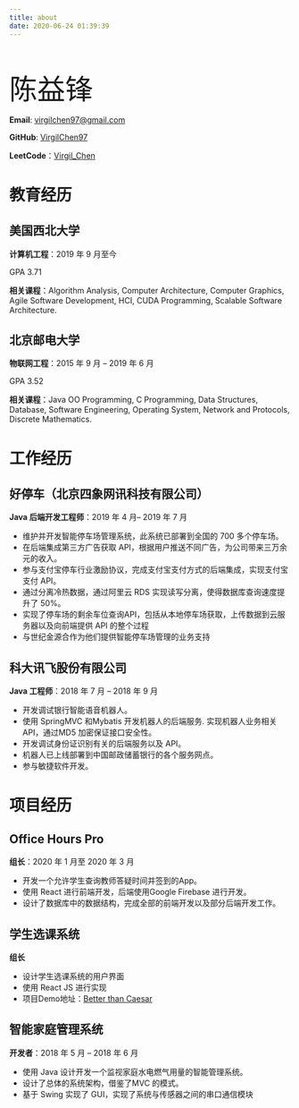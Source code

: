 ```yaml
---
title: about
date: 2020-06-24 01:39:39
---
```


<p style="font-size: 50px; margin-bottom: 0px"">陈益锋</p>

**Email**: virgilchen97@gmail.com

**GitHub**: [VirgilChen97](https://github.com/VirgilChen97)

**LeetCode**：[Virgil_Chen](https://leetcode-cn.com/u/virgil_chen/)

# 教育经历

## 美国西北大学

**计算机工程**：2019 年 9 月至今

GPA 3.71

**相关课程**：Algorithm Analysis, Computer Architecture, Computer Graphics, Agile Software Development, HCI, CUDA Programming, Scalable Software Architecture.

## 北京邮电大学

**物联网工程**：2015 年 9 月 – 2019 年 6 月 

GPA 3.52

**相关课程**：Java OO Programming, C Programming, Data Structures, Database, Software Engineering, Operating System, Network and Protocols, Discrete Mathematics.

# 工作经历

## 好停车（北京四象网讯科技有限公司）

**Java 后端开发工程师**：2019 年 4 月– 2019 年 7 月

- 维护并开发智能停车场管理系统，此系统已部署到全国的 700 多个停车场。
- 在后端集成第三方广告获取 API，根据用户推送不同广告，为公司带来三万余元的收入。
- 参与支付宝停车行业激励协议，完成支付宝支付方式的后端集成，实现支付宝支付 API。
- 通过分离冷热数据，通过阿里云 RDS 实现读写分离，使得数据库查询速度提升了 50%。
- 实现了停车场的剩余车位查询API，包括从本地停车场获取，上传数据到云服务器以及向前端提供 API 的整个过程
- 与世纪金源合作为他们提供智能停车场管理的业务支持

## 科大讯飞股份有限公司

**Java 工程师**：2018 年 7 月 – 2018 年 9 月

- 开发调试银行智能语音机器人。
- 使用 SpringMVC 和Mybatis 开发机器人的后端服务. 实现机器人业务相关 API，通过MD5 加密保证接口安全性。
- 开发调试身份证识别有关的后端服务以及 API。
- 机器人已上线部署到中国邮政储蓄银行的各个服务网点。
- 参与敏捷软件开发。

# 项目经历

## Office Hours Pro

**组长**：2020 年 1 月至 2020 年 3 月

- 开发一个允许学生查询教师答疑时间并签到的App。 
- 使用 React 进行前端开发，后端使用Google Firebase 进行开发。
- 设计了数据库中的数据结构，完成全部的前端开发以及部分后端开发工作。

## 学生选课系统

**组长**

- 设计学生选课系统的用户界面
- 使用 React JS 进行实现
- 项目Demo地址：[Better than Caesar](https://better-than-caesar.firebaseapp.com/)

## 智能家庭管理系统

**开发者**：2018 年 5 月 – 2018 年 6 月

- 使用 Java 设计开发一个监视家庭水电燃气用量的智能管理系统。
- 设计了总体的系统架构，借鉴了MVC 的模式。
- 基于 Swing 实现了 GUI，实现了系统与传感器之间的串口通信模块


